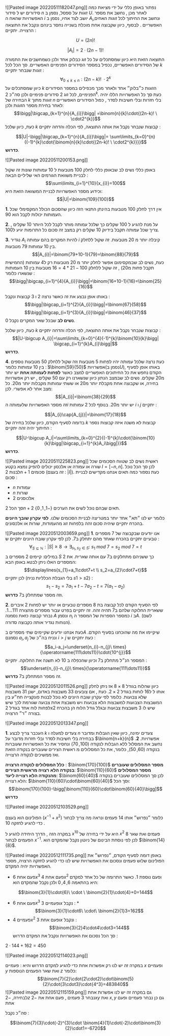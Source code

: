 ![[Pasted image 20220511182047.png]]
נפתור באופן כללי על ידי מציאת כמה סידורים יש ל סידור $n$ זוגות על ספסל, נסמן ב $U$. לאחר מכן , נחשב את מספר האפשרויות שהאח ה $i$ יושב לצד אחיו, נסמן ב $A_i$,ונחשב את החיתוך לכל זוגות האחים האפשריים . לבסוף, כיוון שקבוצה אחת מוכלת בשנייה נחסר בינהם ונקבל את התוצאה הרצוייה.
יתקיים : 

$$U=(2n)!$$

$$|A_i|=2\cdot(2n-1)!$$
התוצאה הזאת היא כיוון שמסתכלים על כל זוג כבלוק אחד ולכן כשמחשבים את התמורה של הסידורים האפשריים, נכפיל במספר הסידורים הפנימיים האפשריים. סך הכל לכל $k$ זוגות שנבחר יתקיים :
$$\forall_{0\leq k\leq n}:(2n-k)!\ \cdot 2^k$$
כיוון שמסתכלים על $k$ הזוגות כ״בלוק״ אחד ולאחר מכך מכפילים במספר הסידורים הפנימיים, לכל זוג $2$ סידורים פנימיים ולכן סה״כ $2^k$.
כעת סך כל האפשרויות הללו יהיה הבחירה של $k$ זוגות מתוך $n$  בלי חזרות ובלי חשיבות לסדר , כפול הסידורים האפשריים לאחר בחירת מספר הזוגות ולכן:
$$\bigg|\bigcap_{k=1}^{n}{A_{i}}\bigg|
=\binom{n}{k}\cdot{(2n-k)! \ \cdot2^{k}}$$
כעת, כיוון שלכל $k$ קבוצות שנבחר נקבל את אותה התוצאה, לפי הכלה והדחה יתקיים : 

$$|U|-\bigg|\bigcap_{k=1}^{n}{A_{i}}\bigg|= \sum\limits_{k=0}^{n}{(-1)^{k}\cdot{\binom{n}{k}\cdot{(2n-k)! \ \cdot2^{k}}}}$$__כדרוש__.

![[Pasted image 20220511200153.png]]

באופן כללי נשים לב שבאופן כללי לחלק 100 מטבעות ל 10 עמותות שונות זה שקול לבניית משוואת הגורמים האי שליליים הבאה : 
$$\sum\limits_{i=1}^{10}{x_{i}}=100$$
וכידוע מספר האפשרויות לבניית המשוואה הזאת היא: 
$$|U|=\binom{109}{100}$$

__1__. אין דרך לחלק 100 מטבעות בהינתן התנאי הזה כיוון שהסכום הכולל המקסימלי שכל העמותות יכולות לקבל הוא 90.

__2__. על מנת להגיע ל 100 שקלים כך שלכל עמותה מותר לקבל לכל היותר 10 שקלים , צריך שכל עמותה תקבל בידיוק 10 שקלים רק במצב זה סכום כל התרומות יגיע ל100.

__3__. נגדיר $A_i$ להיות המקרים בהם עמותה $i$ קיבלה יותר מ 20 מטבעות. זה שקול ללחלק בין 10 עמותות 79 מטבעות. 
$$|A_{i}|=\binom{79+10-1}{79}=\binom{88}{79}$$
כעת, נשים לב שבמקסימום אפשר לחלק יותר מ 20 מטבעות רק ל4 עמותות (החמישית תקבל פחות מ20) , זה שקול ללחלק 
$100-21*4=16$
מטבעות בין 10 העמותות שנשארו כלומר : 
$$\bigg|\bigcap_{i=1}^{4}{A_{i}}\bigg|=\binom{16+10-1}{16}=\binom{25}{16}$$

באותו אופן נבצע את זה כאשר נרצה 2 ו 3 קבוצות ונקבל :
$$\bigg|\bigcap_{i=1}^{2}{A_{i}}\bigg|=\binom{67}{58}$$
$$\bigg|\bigcap_{i=1}^{3}{A_{i}}\bigg|=\binom{46}{37}$$
__נשים לב__ שבכל שאר המקרים נקבל 0.

כעת, כיוון שלכל $k$ קבוצות שנבחר נקבל את אותה התוצאה, לפי הכלה והדחה יתקיים :  
$$|U-\bigcup A_{i}|=\sum\limits_{k=0}^{4}(-1)^{k}\binom{10}{k}\bigg| \bigcap_{i=1}^{k}A_{i}\bigg|$$
__כדרוש__.

__4__. כעת נרצה שלכל עמותה יהיו לפחות 5 מטבעות וזה שקול ללחלק 50 מטבעות נוספים בין 10 עמותות כלומר : $ֿ\binom{59}{50}$ אפשרויות(נסמן ב$U$), באותו אופן לסעיף הקודם נחפש את כל החיתוכים האפשריים למצב כאשר __לפחות לעמותה אחת__ יש יותר מ20 שקלים. נשים לב שבמצב הנתון כיוון שנשארנו רק עם 50 שקלים , יש רק אפשרויות בחירה, או שקבוצה אחת מקבלת יותר מ20 או ששתי עמותות מקבלות יותר מ20. כל מצב אחר לא אפשרי. לכן:
$$|A_{i}|=\binom{38}{29}$$
זה מספר האפשרויות שלעמותה ה$i$ יש יותר מ20. 
בנוסף לכל 2 עמותות $i$ ו $j$ יתקיים :

$$|A_{i}\cap{A_{j}}|=\binom{17}{18}$$
 בדומה לסעיף הקודם, כיוון שלכל בחירה של $k$ קבוצות לא משנה איזה קבוצות נספר החיתוך יהיה זהה יתקיים :

$$|U-\bigcup A_i|=\sum\limits_{k=0}^{2}{(-1)^{k}\cdot{\binom{10}{k}\bigg|\bigcap_{i=1}^{k}A_i\bigg|}}$$
__כדרוש__.

![[Pasted image 20220511225823.png]]
ראשית נשים לב שטווח הסכומים שכל שורה או עמודה או אלכסון יכולים להפיק נמצא בקטע $I=[-n,n]$. לכן סך הכל נוכל לבנות $2n+1$ סכומים (זה בעצם : $|I|$). 
כעת נספור כמה תאים אנחנו מקדישים לבניית סכום :
 * $n$ עמודות
 * $n$ שורות
 * $2$ אלכוסנים

סך הכל $2n+2$ תאים שבהם נוכל לשים את הערכים $\{-1,1,0\}$. 

כלומר יש לנו ״תא״ אחד יותר במטריצה לבניית הסכומים שלנו.
__לפי עקרון שובך היונים__ בהכרח יתקיים שיהיה סכום זהה בלפחות זוג מהעמודות, שורות או אלכסונים.

![[Pasted image 20220512003659.png]]
__1__. אנו יודעים שבקבוצה של $7$ מספרים טבעיים יתקיים בהכרח שאחד מהם יתחלק ב7.
לכן לפי עקרון שובח היונים יתקיים ש :
$$\forall_{S\subseteq\mathbb{N}}:|S|\geq8\rightarrow\exists_{s_{1},s_{2}\in S}:\ s_{1}\ mod\ 7 = s_{2}\ mod\ 7 = t$$
במילים: קיימים 2 מספרים ב $S$ כך ששניהם מתחלקים ב7 עם אותה שארית.
את 2 המספרים האלו ניתן לבטא באופן הבא: 
$$\displaylines{s_{1}=a_1\cdot7+t \\ s_2=a_{2}\cdot7+t}$$
לכן יתקיים (בלי הגבלת הכלליות נניח $s1>s2$) :
$$s_{1}-s_{2}=7a_{1}+t-7a_{2}-t=7(a_{1}-a_{2})$$
וזה מספר שמתחלק ב7 __כדרוש__.

__2__. לפי הסעיף הקודם לכל קבוצה בת 8 מספרים טבעיים או יותר יש לפחות 2 איברים ששארית החלוקה שלהם ב7 תהיה זהה. זה יתקיים בפרט עבור מספרים מהצורה $111...1$. נבחר קבוצה כזאת נסמנה $A$ ונסמן $n_i$ כמספר הספרות של המספר ה $i$ ב$A$. (לשם הנוחות נגדיר אותה כקבוצה סדורה).

כעת אנחנו יודעים שקיימים שתי מספרים ב$A$ שיקיימו את מה שהוכחנו בסעיף הקודם. נסמנם $a_i,a_j$ ונניח בה״כ של $i>j$ כעת יתקיים ש : 
$$a_i-a_j=\underset{n_{i}-n_{j}\ times}{\operatorname{111\dots11}}\cdot{10^{j}}$$
המספר הנ״ל מתחלק ב7 וכיוון שהכפלה ב 10 לא תשנה את החלוקה. יתקיים :
$$\underset{n_{i}-n_{j}\ times}{\operatorname{111\dots11}}$$
זה מספר המתחלק ב7 __כדרוש__.


![[Pasted image 20220512011526.png]]
כיוון שהלוח בגודל $8\times8$ אז ניתן לחלק אותו ל ל16 לוחות בגודל $2\times2$. כעת , אם צובעים $33$ משבצות באדום, ישנן $31$ משבצות שלא צבועות. כלומר לפי עקרון שובח היונים לא נוכל לבנות פונקצייה חח״ע בין המשבצות הצבועות למשבצות הלא צבועות ויש משבצת אחת צבועה שגורמת לכך שיש לפחות לוח אחד בגודל 2x2 שיש לו 3 משבצות צבועות ובגלל גודל הלוח הן בהכרח בצורה ״ר״ הרצויה. 

![[Pasted image 20220512013347.png]]

__1__. העכבר צריך לבצע $k$ צעדים למעלה ו $n$ צעדים ימינה, כיוון שאין הגבלות ומדובר בבחירה בלי חשיבות לסדר ובלי חזרות מדובר על $\binom{n+k}{n}$ אפשרויות. 
__2__. נחשב את המסלול ללא הגבלות לנקודה $(100,70)$ ונחסיר את כל האפשרויות שעוברות בנקודה $(60,50)$, כלומר, את כל המסלולים מ ראשית הצירים שעוברים בנקודה הזאת ואז ממשיכים לנקודה הרצוייה.

__כלל המסלולים לנקודה הרצויה__ : $\binom{170}{100}$
__מספר המסלולים שעוברים בנקודה הלא רצויה מראשית הצירים__: $\binom{110}{60}$ 
__מספר המסלולים מהנקודה הלא רצוייה ליעד__: $\binom{60}{40}$
לכן סך המסלולים שעוברים בנקודה הלא רצוייה: $\binom{110}{60}\cdot\binom{60}{40}$
וסך הכל: 
$$\binom{170}{100}-\bigg[\binom{110}{60}\cdot\binom{60}{40}\bigg]$$
__כדרוש__ 

![[Pasted image 20220512103529.png]]

הפולינום הוא בעצם $(x^{-1}+x^{2})$ כלומר ״נפרוש״ אותו 14 פעמים ונראה מה צריך לבחור כדי להגיע לחזקה $10$ .

במקרה הזה , הדרך היחידה להגיע ל $x^{10}$  היא על ידי בחירה של $x^2$ 8 פעמים ואת שאר הפעמים לבחור $x^{-1}$. לכן לפי נוסחת הבינום של ניוטון נקבל שהמקדם הוא $\binom{14}{8}$.

![[Pasted image 20220512111735.png]]
באופן דומה לסעיף הקודם, ״נפרוש״ את הפולינום שלוש פעמים ונסכום את האפשרויות שיש לנו כדי להגיע לחזקה הרצויה, מספר האפשרויות יהיה המקדם.

* פעם אחת $6x^3$ פעם אחת $4x^2$ ופעם נוספת $1$. כאשר התרומה של כל אחד למקדם היא בהתאמה $6,4,0$ ולכן נקבל שהמקדם הוא: 

$$\binom{3}{1}\cdot{6}\ \cdot \ \binom{2}{1}\cdot{4}+0=144$$
* פעם אחת $6x^3$ ופעמיים $3x$ נקבל : 
*$$\binom{3}{1}\cdot6\ \cdot\ \binom{2}{1}3=162$$
* פעמיים $4x^2$ ופעם אחת $3x$ ונקבל : 
$$\binom{3}{2}4\cdot4\cdot3=144$$
סך הכל נסכום את האפשרויות ונקבל את המקדם הדרוש : 

$2\cdot{144}+162=450$

![[Pasted image 20220512114023.png]]

במקרה זה יש לנו רק אפשרות אחת כדי להגיע למקדם הדרוש והיא : פעמיים $x$ ופעמיים $y$ ואת שאר הפעמים הנוספות $z$
כלומר: 
$$\binom{7}{2}\cdot{2\cdot2}\cdot\binom{5}{2}\cdot{3\cdot3}\cdot{4^3}=483840$$
![[Pasted image 20220512115159.png]]
גם במקרה זה יש לנו אפשרות אחת לבחירה, 
$-2z$  נבחר 3 פעמים , פעם אחת את $-2xy$  ואת $x,y$ גם כן נבחר פעמיים ופעם אחת

סה״כ נקבל : 

$$\binom{7}{3}\cdot(-2)^{3}\cdot \binom{4}{1}\cdot(-2)\cdot\binom{3}{2}\cdot1=-6720$$